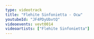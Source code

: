 ```yaml
---
type: videotrack
title: "Flehite Sinfonietta - Осы"
youtubeId: "JF4PDyUbvtQ"
videoevents: vevt0014
videoartists: ["Flehite Sinfonietta"]
---
```

